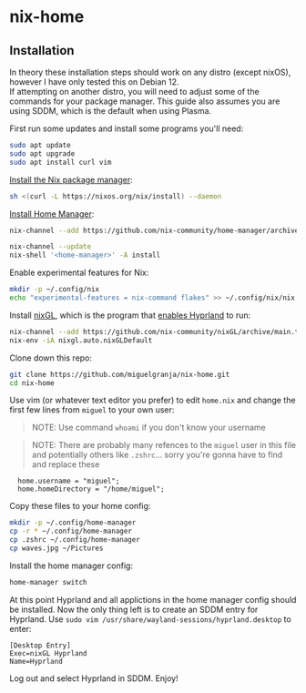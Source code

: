 # nix-home
## Installation
In theory these installation steps should work on any distro (except nixOS), however I have only tested this on Debian 12.  
If attempting on another distro, you will need to adjust some of the commands for your package manager.
This guide also assumes you are using SDDM, which is the default when using Plasma.

First run some updates and install some programs you'll need:
```bash
sudo apt update
sudo apt upgrade
sudo apt install curl vim
```

[Install the Nix package manager](https://nixos.org/download/):
```bash
sh <(curl -L https://nixos.org/nix/install) --daemon
```

[Install Home Manager](https://nix-community.github.io/home-manager/index.xhtml#sec-install-standalone):
```bash
nix-channel --add https://github.com/nix-community/home-manager/archive/master.tar.gz home-manager

nix-channel --update
nix-shell '<home-manager>' -A install
```

Enable experimental features for Nix:
```bash
mkdir -p ~/.config/nix
echo "experimental-features = nix-command flakes" >> ~/.config/nix/nix.conf
```

Install [nixGL](https://github.com/nix-community/nixGL), which is the program that [enables Hyprland](https://wiki.hyprland.org/Nix/Hyprland-on-other-distros/) to run:
```bash
nix-channel --add https://github.com/nix-community/nixGL/archive/main.tar.gz nixgl && nix-channel --update
nix-env -iA nixgl.auto.nixGLDefault
```

Clone down this repo:
```bash
git clone https://github.com/miguelgranja/nix-home.git
cd nix-home
```

Use vim (or whatever text editor you prefer) to edit `home.nix` and change the first few lines from `miguel` to your own user:
> NOTE: Use command `whoami` if you don't know your username

> NOTE: There are probably many refences to the `miguel` user in this file and potentially others like `.zshrc`... sorry you're gonna have to find and replace these
```
  home.username = "miguel";
  home.homeDirectory = "/home/miguel";
```

Copy these files to your home config:
```bash
mkdir -p ~/.config/home-manager
cp -r * ~/.config/home-manager
cp .zshrc ~/.config/home-manager
cp waves.jpg ~/Pictures
```

Install the home manager config:
```bash
home-manager switch
```

At this point Hyprland and all applictions in the home manager config should be installed.
Now the only thing left is to create an SDDM entry for Hyprland.  Use `sudo vim /usr/share/wayland-sessions/hyprland.desktop` to enter:
```
[Desktop Entry]
Exec=nixGL Hyprland
Name=Hyprland
```

Log out and select Hyprland in SDDM.  Enjoy!
